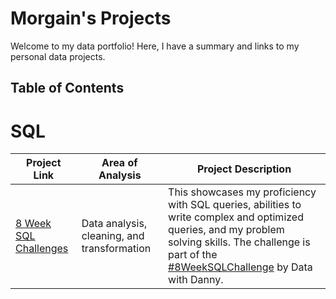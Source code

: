 # Morgain's Projects
Welcome to my data portfolio! Here, I have a summary and links to my personal data projects.

## Table of Contents



# SQL

| Project Link | Area of Analysis | Project Description | 
|---|---|---|
|[8 Week SQL Challenges](https://github.com/MorgainReed/Morgain-s-Projects/blob/main/SQL%20Subfolder.md)| Data analysis, cleaning, and transformation|This showcases my proficiency with SQL queries, abilities to write complex and optimized queries, and my problem solving skills. The challenge is part of the [#8WeekSQLChallenge](https://8weeksqlchallenge.com/) by Data with Danny.| 
 
